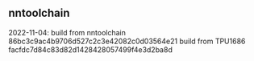 ## nntoolchain

2022-11-04:
build from nntoolchain 86bc3c9ac4b9706d527c2c3e42082c0d03564e21
build from TPU1686     facfdc7d84c83d82d1428428057499f4e3d2ba8d
